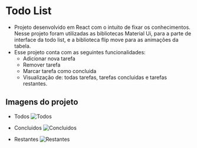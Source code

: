 # Todo List
- Projeto desenvolvido em React com o intuito de fixar os conhecimentos. Nesse projeto foram utilizadas as bibliotecas Material Ui, para a parte de interface da todo list, e a biblioteca flip move para as animações da tabela.
- Esse projeto conta com as seguintes funcionalidades:
  - Adicionar nova tarefa
  - Remover tarefa
  - Marcar tarefa como concluida
  - Visualização de: todas tarefas, tarefas concluidas e tarefas restantes.

## Imagens do projeto
- Todos
![Todos](https://user-images.githubusercontent.com/36827804/93950837-ffc06f80-fd1a-11ea-8a16-ed6b6c7b0466.png)

- Concluidos
![Concluidos](https://user-images.githubusercontent.com/36827804/93950905-35fdef00-fd1b-11ea-9f12-3ab02160f13e.png)

- Restantes
![Restantes](https://user-images.githubusercontent.com/36827804/93950932-4dd57300-fd1b-11ea-9925-c523e074d8a0.png)
